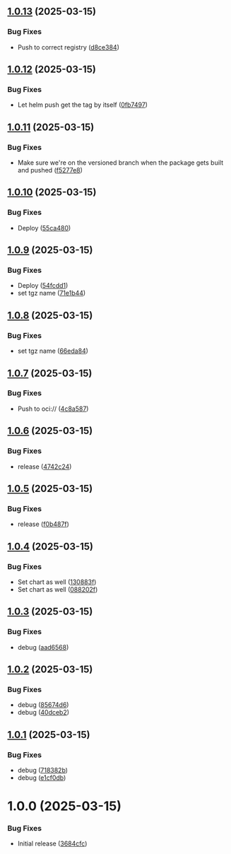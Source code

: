 ## [1.0.13](https://github.com/webgrip/common-charts/compare/1.0.12...1.0.13) (2025-03-15)


### Bug Fixes

* Push to correct registry ([d8ce384](https://github.com/webgrip/common-charts/commit/d8ce384931e3130f38643375823830ea1ae85c06))

## [1.0.12](https://github.com/webgrip/common-charts/compare/1.0.11...1.0.12) (2025-03-15)


### Bug Fixes

* Let helm push get the tag by itself ([0fb7497](https://github.com/webgrip/common-charts/commit/0fb749707a2d6e07cea3539cb7f152712ffa241a))

## [1.0.11](https://github.com/webgrip/common-charts/compare/1.0.10...1.0.11) (2025-03-15)


### Bug Fixes

* Make sure we're on the versioned branch when the package gets built and pushed ([f5277e8](https://github.com/webgrip/common-charts/commit/f5277e8f7881390e0a8b3b3209c4e771cc1d265a))

## [1.0.10](https://github.com/webgrip/common-charts/compare/1.0.9...1.0.10) (2025-03-15)


### Bug Fixes

* Deploy ([55ca480](https://github.com/webgrip/common-charts/commit/55ca4809a15f349f0aaebf2702e305958b600ed4))

## [1.0.9](https://github.com/webgrip/common-charts/compare/1.0.8...1.0.9) (2025-03-15)


### Bug Fixes

* Deploy ([54fcdd1](https://github.com/webgrip/common-charts/commit/54fcdd17711447768ae15da5131b61c7e78f6e94))
* set tgz name ([71e1b44](https://github.com/webgrip/common-charts/commit/71e1b4489d01e44c8a7e43f9f2ad43d015437ef2))

## [1.0.8](https://github.com/webgrip/common-charts/compare/1.0.7...1.0.8) (2025-03-15)


### Bug Fixes

* set tgz name ([66eda84](https://github.com/webgrip/common-charts/commit/66eda844e99b0dfa594bcbec9e7a4e0ab61ff9d3))

## [1.0.7](https://github.com/webgrip/common-charts/compare/1.0.6...1.0.7) (2025-03-15)


### Bug Fixes

* Push to oci:// ([4c8a587](https://github.com/webgrip/common-charts/commit/4c8a5874195c65194935f041f2a3c6af51991feb))

## [1.0.6](https://github.com/webgrip/common-charts/compare/1.0.5...1.0.6) (2025-03-15)


### Bug Fixes

* release ([4742c24](https://github.com/webgrip/common-charts/commit/4742c240bac06ec8f4996af2ed585bc8816d9be7))

## [1.0.5](https://github.com/webgrip/common-charts/compare/1.0.4...1.0.5) (2025-03-15)


### Bug Fixes

* release ([f0b487f](https://github.com/webgrip/common-charts/commit/f0b487f7f41d1c5df083fc8cc631494b83ce71d8))

## [1.0.4](https://github.com/webgrip/common-charts/compare/1.0.3...1.0.4) (2025-03-15)


### Bug Fixes

* Set chart as well ([130883f](https://github.com/webgrip/common-charts/commit/130883f047335d938e28c7d0033a2134b80ee972))
* Set chart as well ([088202f](https://github.com/webgrip/common-charts/commit/088202f5ba5ba563a5df347aeecdb3ef7401cd2f))

## [1.0.3](https://github.com/webgrip/common-charts/compare/1.0.2...1.0.3) (2025-03-15)


### Bug Fixes

* debug ([aad6568](https://github.com/webgrip/common-charts/commit/aad656824aada3c4590f9a069f3869cb56a6d166))

## [1.0.2](https://github.com/webgrip/common-charts/compare/1.0.1...1.0.2) (2025-03-15)


### Bug Fixes

* debug ([85674d6](https://github.com/webgrip/common-charts/commit/85674d66db9f775618fa204cee993406883fd310))
* debug ([40dceb2](https://github.com/webgrip/common-charts/commit/40dceb2262e0733f41ff1642e90d426062e644e7))

## [1.0.1](https://github.com/webgrip/common-charts/compare/1.0.0...1.0.1) (2025-03-15)


### Bug Fixes

* debug ([718382b](https://github.com/webgrip/common-charts/commit/718382b732bbd544efa9148c8095f256f6a06879))
* debug ([e1cf0db](https://github.com/webgrip/common-charts/commit/e1cf0dbf50aeb5eaa6384c0e4400ca93670fe59a))

# 1.0.0 (2025-03-15)


### Bug Fixes

* Initial release ([3684cfc](https://github.com/webgrip/common-charts/commit/3684cfca5711ab740be9c8213df48e49367c0352))
